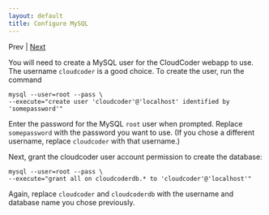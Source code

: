 ```yaml
---
layout: default
title: Configure MySQL
---
```

Prev | [Next](configure.html)

You will need to create a MySQL user for the CloudCoder webapp
to use.  The username `cloudcoder` is a good choice.  To create the user,
run the command

	mysql --user=root --pass \
	--execute="create user 'cloudcoder'@'localhost' identified by 'somepassword'"

Enter the password for the MySQL `root` user when prompted.
Replace `somepassword` with the password you
want to use.  (If you chose a different username, replace
`cloudcoder` with that username.)

Next, grant the cloudcoder user account permission to create the database:

	mysql --user=root --pass \
	--execute="grant all on cloudcoderdb.* to 'cloudcoder'@'localhost'"

Again, replace `cloudcoder` and `cloudcoderdb` with the username and
database name you chose previously.

